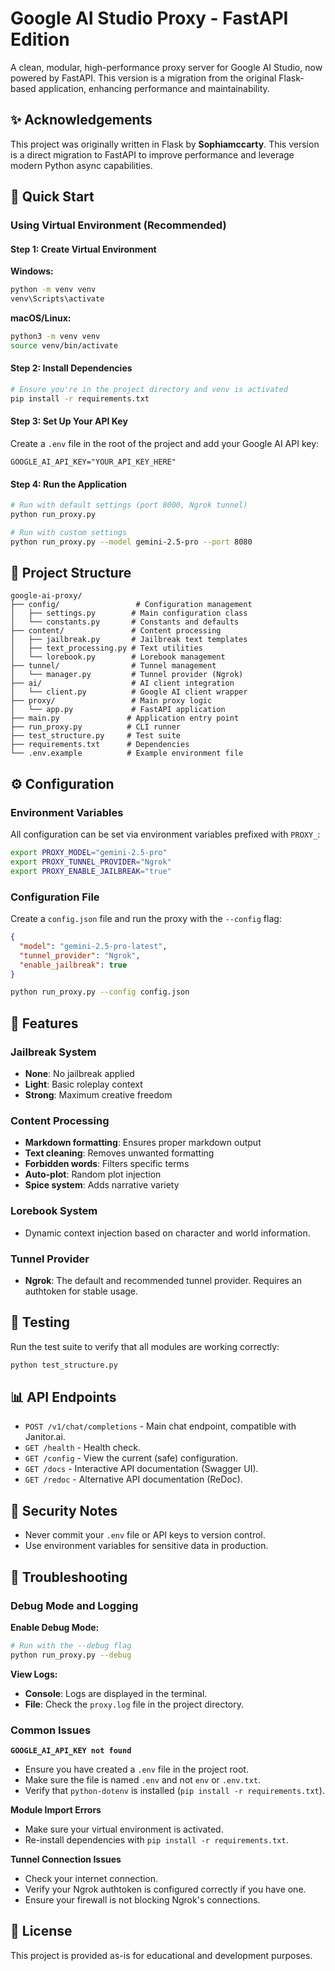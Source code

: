 # Google AI Studio Proxy - FastAPI Edition

A clean, modular, high-performance proxy server for Google AI Studio, now powered by FastAPI. This version is a migration from the original Flask-based application, enhancing performance and maintainability.

## ✨ Acknowledgements
This project was originally written in Flask by **Sophiamccarty**. This version is a direct migration to FastAPI to improve performance and leverage modern Python async capabilities.

## 🚀 Quick Start

### Using Virtual Environment (Recommended)

#### Step 1: Create Virtual Environment

**Windows:**
```bash
python -m venv venv
venv\Scripts\activate
```

**macOS/Linux:**
```bash
python3 -m venv venv
source venv/bin/activate
```

#### Step 2: Install Dependencies
```bash
# Ensure you're in the project directory and venv is activated
pip install -r requirements.txt
```

#### Step 3: Set Up Your API Key
Create a `.env` file in the root of the project and add your Google AI API key:
```
GOOGLE_AI_API_KEY="YOUR_API_KEY_HERE"
```

#### Step 4: Run the Application
```bash
# Run with default settings (port 8000, Ngrok tunnel)
python run_proxy.py

# Run with custom settings
python run_proxy.py --model gemini-2.5-pro --port 8080
```

## 📁 Project Structure

```
google-ai-proxy/
├── config/                 # Configuration management
│   ├── settings.py        # Main configuration class
│   └── constants.py       # Constants and defaults
├── content/               # Content processing
│   ├── jailbreak.py       # Jailbreak text templates
│   ├── text_processing.py # Text utilities
│   └── lorebook.py        # Lorebook management
├── tunnel/                # Tunnel management
│   └── manager.py         # Tunnel provider (Ngrok)
├── ai/                    # AI client integration
│   └── client.py          # Google AI client wrapper
├── proxy/                 # Main proxy logic
│   └── app.py             # FastAPI application
├── main.py               # Application entry point
├── run_proxy.py          # CLI runner
├── test_structure.py     # Test suite
├── requirements.txt      # Dependencies
└── .env.example          # Example environment file
```

## ⚙️ Configuration

### Environment Variables
All configuration can be set via environment variables prefixed with `PROXY_`:

```bash
export PROXY_MODEL="gemini-2.5-pro"
export PROXY_TUNNEL_PROVIDER="Ngrok"
export PROXY_ENABLE_JAILBREAK="true"
```

### Configuration File
Create a `config.json` file and run the proxy with the `--config` flag:

```json
{
  "model": "gemini-2.5-pro-latest",
  "tunnel_provider": "Ngrok",
  "enable_jailbreak": true
}
```
```bash
python run_proxy.py --config config.json
```

## 🔧 Features

### Jailbreak System
- **None**: No jailbreak applied
- **Light**: Basic roleplay context
- **Strong**: Maximum creative freedom

### Content Processing
- **Markdown formatting**: Ensures proper markdown output
- **Text cleaning**: Removes unwanted formatting
- **Forbidden words**: Filters specific terms
- **Auto-plot**: Random plot injection
- **Spice system**: Adds narrative variety

### Lorebook System
- Dynamic context injection based on character and world information.

### Tunnel Provider
- **Ngrok**: The default and recommended tunnel provider. Requires an authtoken for stable usage.

## 🧪 Testing

Run the test suite to verify that all modules are working correctly:

```bash
python test_structure.py
```

## 📊 API Endpoints

- `POST /v1/chat/completions` - Main chat endpoint, compatible with Janitor.ai.
- `GET /health` - Health check.
- `GET /config` - View the current (safe) configuration.
- `GET /docs` - Interactive API documentation (Swagger UI).
- `GET /redoc` - Alternative API documentation (ReDoc).

## 🔐 Security Notes

- Never commit your `.env` file or API keys to version control.
- Use environment variables for sensitive data in production.

## 🐛 Troubleshooting

### Debug Mode and Logging

**Enable Debug Mode:**
```bash
# Run with the --debug flag
python run_proxy.py --debug
```

**View Logs:**
- **Console**: Logs are displayed in the terminal.
- **File**: Check the `proxy.log` file in the project directory.

### Common Issues

**`GOOGLE_AI_API_KEY not found`**
- Ensure you have created a `.env` file in the project root.
- Make sure the file is named `.env` and not `env` or `.env.txt`.
- Verify that `python-dotenv` is installed (`pip install -r requirements.txt`).

**Module Import Errors**
- Make sure your virtual environment is activated.
- Re-install dependencies with `pip install -r requirements.txt`.

**Tunnel Connection Issues**
- Check your internet connection.
- Verify your Ngrok authtoken is configured correctly if you have one.
- Ensure your firewall is not blocking Ngrok's connections.

## 📄 License

This project is provided as-is for educational and development purposes.
